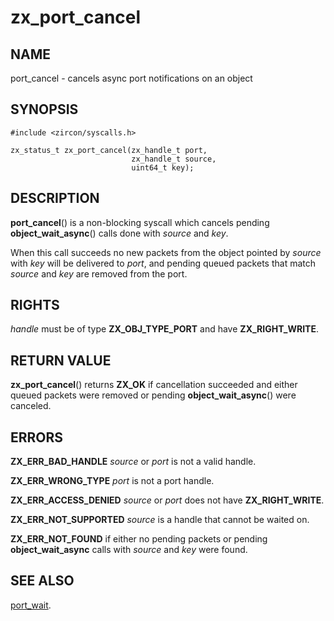 # zx_port_cancel

## NAME

port_cancel - cancels async port notifications on an object

## SYNOPSIS

```
#include <zircon/syscalls.h>

zx_status_t zx_port_cancel(zx_handle_t port,
                           zx_handle_t source,
                           uint64_t key);
```

## DESCRIPTION

**port_cancel**() is a non-blocking syscall which cancels
pending **object_wait_async**() calls done with *source* and *key*.

When this call succeeds no new packets from the object pointed by
*source* with *key* will be delivered to *port*, and pending queued
packets that match *source* and *key* are removed from the port.

## RIGHTS

<!-- Updated by scripts/update-docs-from-abigen, do not edit this section manually. -->

*handle* must be of type **ZX_OBJ_TYPE_PORT** and have **ZX_RIGHT_WRITE**.

## RETURN VALUE

**zx_port_cancel**() returns **ZX_OK** if cancellation succeeded and
either queued packets were removed or pending **object_wait_async**() were
canceled.

## ERRORS

**ZX_ERR_BAD_HANDLE**  *source* or *port* is not a valid handle.

**ZX_ERR_WRONG_TYPE**  *port* is not a port handle.

**ZX_ERR_ACCESS_DENIED**  *source* or *port* does not have **ZX_RIGHT_WRITE**.

**ZX_ERR_NOT_SUPPORTED**  *source* is a handle that cannot be waited on.

**ZX_ERR_NOT_FOUND** if either no pending packets or pending
**object_wait_async** calls with *source* and *key* were found.

## SEE ALSO

[port_wait](port_wait.md).
